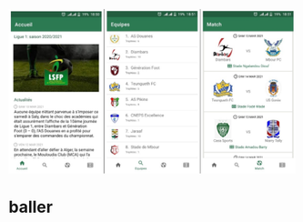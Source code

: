 ![Image](https://github.com/diina-gh/baller/blob/main/app/src/main/res/drawable/screens.jpg)
# baller
 

